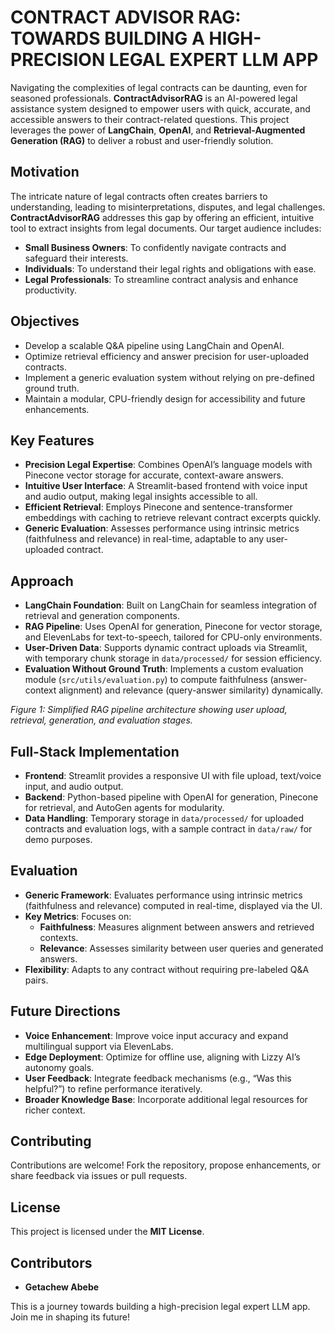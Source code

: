 # CONTRACT ADVISOR RAG: TOWARDS BUILDING A HIGH-PRECISION LEGAL EXPERT LLM APP

Navigating the complexities of legal contracts can be daunting, even for seasoned professionals. **ContractAdvisorRAG** is an AI-powered legal assistance system designed to empower users with quick, accurate, and accessible answers to their contract-related questions. This project leverages the power of **LangChain**, **OpenAI**, and **Retrieval-Augmented Generation (RAG)** to deliver a robust and user-friendly solution.

## Motivation

The intricate nature of legal contracts often creates barriers to understanding, leading to misinterpretations, disputes, and legal challenges. **ContractAdvisorRAG** addresses this gap by offering an efficient, intuitive tool to extract insights from legal documents. Our target audience includes:

- **Small Business Owners**: To confidently navigate contracts and safeguard their interests.
- **Individuals**: To understand their legal rights and obligations with ease.
- **Legal Professionals**: To streamline contract analysis and enhance productivity.

## Objectives

- Develop a scalable Q&A pipeline using LangChain and OpenAI.
- Optimize retrieval efficiency and answer precision for user-uploaded contracts.
- Implement a generic evaluation system without relying on pre-defined ground truth.
- Maintain a modular, CPU-friendly design for accessibility and future enhancements.

## Key Features

- **Precision Legal Expertise**: Combines OpenAI’s language models with Pinecone vector storage for accurate, context-aware answers.
- **Intuitive User Interface**: A Streamlit-based frontend with voice input and audio output, making legal insights accessible to all.
- **Efficient Retrieval**: Employs Pinecone and sentence-transformer embeddings with caching to retrieve relevant contract excerpts quickly.
- **Generic Evaluation**: Assesses performance using intrinsic metrics (faithfulness and relevance) in real-time, adaptable to any user-uploaded contract.

## Approach

- **LangChain Foundation**: Built on LangChain for seamless integration of retrieval and generation components.
- **RAG Pipeline**: Uses OpenAI for generation, Pinecone for vector storage, and ElevenLabs for text-to-speech, tailored for CPU-only environments.
- **User-Driven Data**: Supports dynamic contract uploads via Streamlit, with temporary chunk storage in `data/processed/` for session efficiency.
- **Evaluation Without Ground Truth**: Implements a custom evaluation module (`src/utils/evaluation.py`) to compute faithfulness (answer-context alignment) and relevance (query-answer similarity) dynamically.

*Figure 1: Simplified RAG pipeline architecture showing user upload, retrieval, generation, and evaluation stages.*

## Full-Stack Implementation

- **Frontend**: Streamlit provides a responsive UI with file upload, text/voice input, and audio output.
- **Backend**: Python-based pipeline with OpenAI for generation, Pinecone for retrieval, and AutoGen agents for modularity.
- **Data Handling**: Temporary storage in `data/processed/` for uploaded contracts and evaluation logs, with a sample contract in `data/raw/` for demo purposes.

## Evaluation

- **Generic Framework**: Evaluates performance using intrinsic metrics (faithfulness and relevance) computed in real-time, displayed via the UI.
- **Key Metrics**: Focuses on:
  - **Faithfulness**: Measures alignment between answers and retrieved contexts.
  - **Relevance**: Assesses similarity between user queries and generated answers.
- **Flexibility**: Adapts to any contract without requiring pre-labeled Q&A pairs.

## Future Directions

- **Voice Enhancement**: Improve voice input accuracy and expand multilingual support via ElevenLabs.
- **Edge Deployment**: Optimize for offline use, aligning with Lizzy AI’s autonomy goals.
- **User Feedback**: Integrate feedback mechanisms (e.g., “Was this helpful?”) to refine performance iteratively.
- **Broader Knowledge Base**: Incorporate additional legal resources for richer context.

## Contributing

Contributions are welcome! Fork the repository, propose enhancements, or share feedback via issues or pull requests.

## License

This project is licensed under the **MIT License**.

## Contributors

- **Getachew Abebe**

This is a journey towards building a high-precision legal expert LLM app. Join me in shaping its future!